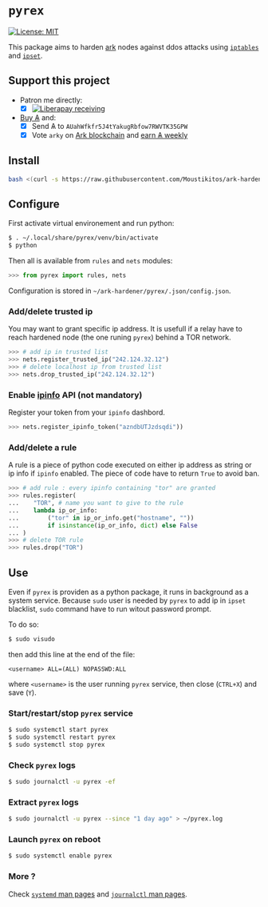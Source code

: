 # `pyrex`

[![License: MIT](https://img.shields.io/badge/License-MIT-yellow.svg)](https://raw.githubusercontent.com/Moustikitos/ark-hardener/master/LICENSE)

This package aims to harden [ark](https://ark.io) nodes against ddos attacks using
[`iptables`](https://manpages.ubuntu.com/manpages/bionic/en/man8/iptables.8.html)
and [`ipset`](https://manpages.ubuntu.com/manpages/bionic/man8/ipset.8.html).

## Support this project
 + Patron me directly:
   * [X] [![Liberapay receiving](https://img.shields.io/liberapay/receives/Toons)](https://liberapay.com/Toons/donate)
 + [Buy &#1126;](https://bittrex.com/Account/Register?referralCode=NW5-DQO-QMT) and:
   * [X] Send &#1126; to `AUahWfkfr5J4tYakugRbfow7RWVTK35GPW`
   * [X] Vote `arky` on [Ark blockchain](https://explorer.ark.io) and [earn &#1126; weekly](http://arky-delegate.info/arky)

## Install

```bash
bash <(curl -s https://raw.githubusercontent.com/Moustikitos/ark-hardener/master/bash/pyrex-bin-install.sh)
```

## Configure

First activate virtual environement and run python:
```bash
$ . ~/.local/share/pyrex/venv/bin/activate
$ python
```

Then all is available from `rules` and `nets` modules:
```python
>>> from pyrex import rules, nets
```

Configuration is stored in `~/ark-hardener/pyrex/.json/config.json`.

### Add/delete trusted ip

You may want to grant specific ip address. It is usefull if a relay have to reach hardened node (the one runing `pyrex`) behind a TOR network.

```python
>>> # add ip in trusted list
>>> nets.register_trusted_ip("242.124.32.12")
>>> # delete localhost ip from trusted list
>>> nets.drop_trusted_ip("242.124.32.12")
```

### Enable [ipinfo](https://ipinfo.io) API (not mandatory)

Register your token from your `ipinfo` dashbord.

```python
>>> nets.register_ipinfo_token("azndbUTJzdsqdi"))
```

### Add/delete a rule

A rule is a piece of python code executed on either ip address as string or ip info if `ipinfo` enabled. The piece of code have to return `True` to avoid ban.

```python
>>> # add rule : every ipinfo containing "tor" are granted
>>> rules.register(
...    "TOR", # name you want to give to the rule
...    lambda ip_or_info:
...        ("tor" in ip_or_info.get("hostname", ""))
...        if isinstance(ip_or_info, dict) else False
... )
>>> # delete TOR rule
>>> rules.drop("TOR")
```

## Use

Even if `pyrex` is providen as a python package, it runs in background as a system service. Because `sudo` user is needed by `pyrex` to add ip in `ipset` blacklist, `sudo` command have to run witout password prompt.

To do so:

```bash
$ sudo visudo
```

then add this line at the end of the file:

```
<username> ALL=(ALL) NOPASSWD:ALL
```

where `<username>` is the user running `pyrex` service, then close (`CTRL+X`) and save (`Y`).

### Start/restart/stop `pyrex` service

```bash
$ sudo systemctl start pyrex
$ sudo systemctl restart pyrex
$ sudo systemctl stop pyrex
```

### Check `pyrex` logs

```bash
$ sudo journalctl -u pyrex -ef
```

### Extract `pyrex` logs

```bash
$ sudo journalctl -u pyrex --since "1 day ago" > ~/pyrex.log
```

### Launch `pyrex` on reboot

```bash
$ sudo systemctl enable pyrex
```

### More ?

Check [`systemd` man pages](https://man7.org/linux/man-pages/man1/systemd.1.html)
and [`journalctl` man pages](https://man7.org/linux/man-pages/man1/journalctl.1.html).
